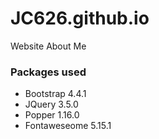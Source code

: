 # JC626.github.io
Website About Me


### Packages used

* Bootstrap 4.4.1
* JQuery 3.5.0
* Popper 1.16.0
* Fontaweseome 5.15.1
